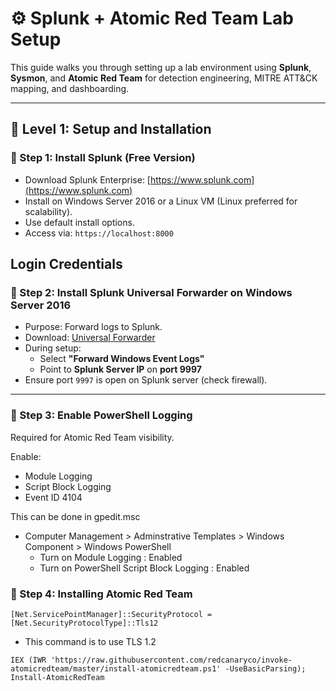 # ⚙️ Splunk + Atomic Red Team Lab Setup

This guide walks you through setting up a lab environment using **Splunk**, **Sysmon**, and **Atomic Red Team** for detection engineering, MITRE ATT&CK mapping, and dashboarding.

---

## 🔧 Level 1: Setup and Installation

### 🧩 Step 1: Install Splunk (Free Version)

- Download Splunk Enterprise: [https://www.splunk.com](https://www.splunk.com)  
- Install on Windows Server 2016 or a Linux VM (Linux preferred for scalability).  
- Use default install options.  
- Access via: `https://localhost:8000`  

**Login Credentials**  
---
### 🔩 Step 2: Install Splunk Universal Forwarder on Windows Server 2016

- Purpose: Forward logs to Splunk.
- Download: [Universal Forwarder](https://www.splunk.com/en_us/download/universal-forwarder.html)
- During setup:
  - Select **"Forward Windows Event Logs"**
  - Point to **Splunk Server IP** on **port 9997**
- Ensure port `9997` is open on Splunk server (check firewall).

---

### 🔐 Step 3: Enable PowerShell Logging

Required for Atomic Red Team visibility.

Enable:

- Module Logging
- Script Block Logging
- Event ID 4104

This can be done in gpedit.msc
- Computer Management > Adminstrative Templates > Windows Component > Windows PowerShell
  - Turn on Module Logging : Enabled
  - Turn on PowerShell Script Block Logging : Enabled

### 🔐 Step 4: Installing Atomic Red Team
```
[Net.ServicePointManager]::SecurityProtocol = [Net.SecurityProtocolType]::Tls12
```
- This command is to use TLS 1.2
```
IEX (IWR 'https://raw.githubusercontent.com/redcanaryco/invoke-atomicredteam/master/install-atomicredteam.ps1' -UseBasicParsing);
Install-AtomicRedTeam
```
